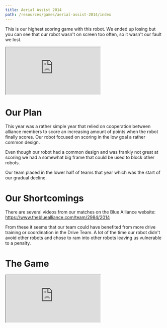 ```yaml
---
title: Aerial Assist 2014
path: /resources/games/aerial-assist-2014/index
---
```


This is our highest scoring game with this robot. We ended up losing but you can see that our robot wasn't on screen too often, so it wasn't our fault we lost.

<div class="videowrapper">
  <iframe src="https://www.youtube.com/embed/DhfHKBg535s" allowfullscreen></iframe>
</div>

# Our Plan

This year was a rather simple year that relied on cooperation between alliance members to score an increasing amount of points when the robot finally scores. Our robot focused on scoring in the low goal a rather common design.

Even though our robot had a common design and was frankly not great at scoring we had a somewhat big frame that could be used to block other robots.

Our team placed in the lower half of teams that year which was the start of our gradual decline.

# Our Shortcomings

There are several videos from our matches on the Blue Alliance website: https://www.thebluealliance.com/team/2984/2014

From these it seems that our team could have benefited from more drive training or coordination in the Drive Team. A lot of the time our robot didn't avoid other robots and chose to ram into other robots leaving us vulnerable to a penalty.

# The Game

<div class="videowrapper">
  <iframe src="https://www.youtube.com/embed/f5zWzICG5to" allowfullscreen></iframe>
</div>

